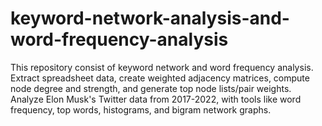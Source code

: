 # keyword-network-analysis-and-word-frequency-analysis
 This repository consist of keyword network and word frequency analysis. Extract spreadsheet data, create weighted adjacency matrices, compute node degree and strength, and generate top node lists/pair weights. Analyze Elon Musk's Twitter data from 2017-2022, with tools like word frequency, top words, histograms, and bigram network graphs.
